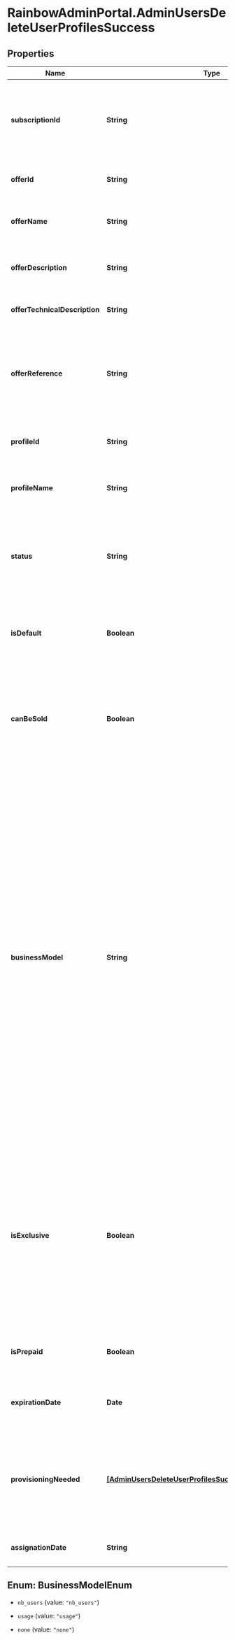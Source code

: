 # RainbowAdminPortal.AdminUsersDeleteUserProfilesSuccess

## Properties

Name | Type | Description | Notes
------------ | ------------- | ------------- | -------------
**subscriptionId** | **String** | Id of company subscription to which user profile is assigned (one of the subscriptions available to user&#39;s company) | 
**offerId** | **String** | Id of the offer to which company subscription is attached | 
**offerName** | **String** | Name of the offer to which company subscription is attached | 
**offerDescription** | **String** | Description of the offer to which company subscription is attached | 
**offerTechnicalDescription** | **String** | Technical description of the subscribed offer | 
**offerReference** | **String** | Key used for referencing the subscribed offer. Well know offer References are: RB-Essential, RB-Business, RB-Enterprise, RB-Conference. | 
**profileId** | **String** | Id of the profile to which company subscription is attached | 
**profileName** | **String** | Name of the profile to which company subscription is attached | 
**status** | **String** | Status of the company subscription to which user profile is assigned       Possible values: &#x60;active&#x60;, &#x60;alerting&#x60;, &#x60;hold&#x60;, &#x60;terminated&#x60; | 
**isDefault** | **Boolean** | Indicates if this profile is linked to user&#39;s company&#39;s subscription to default offer (i.e. Essential) | 
**canBeSold** | **Boolean** | Indicates if this profile is linked a subscription for a paid offer.    Some offers are not be sold (Essential, Beta, Demo, ...).    If canBeSold is true, the subscription is billed. | 
**businessModel** | **String** | Indicates the business model associated to the subscribed offer (number of users, usage, ...)   * &#x60;nb_users&#x60;: Licencing business model. Offers having this business model are billed according to the number of users bought for it. This should be the business model for Business and Enterprise offers. * &#x60;usage&#x60;: Offers having this business model are billed based on service consumption (whatever the number of users assigned to the subscription of this offer). This should be the business model for Conference offer. * &#x60;none&#x60;: no business model. Used for offers which are not sold (like Essential, Beta, ...).   | 
**isExclusive** | **Boolean** | Indicates if this profile is relative to a subscription for an exclusive offer (if the user has already an exclusive offer assigned, it won&#39;t be possible to assign a second exclusive offer).    Used on GUI side to know if the subscription to assign to a user profile has to be displayed as a radio button or as a check box. | 
**isPrepaid** | **Boolean** | Indicates if this profile is relative to a subscription for a prepaid offer | 
**expirationDate** | **Date** | Expiration date of the subscription to the prepaid offer (creationDate + prepaidDuration) | 
**provisioningNeeded** | [**[AdminUsersDeleteUserProfilesSuccessProvisioningNeeded]**](AdminUsersDeleteUserProfilesSuccessProvisioningNeeded.md) | Indicates if provisioning is needed on other component when assigning the user profile to this subscription (depends of thus subscribed offer) | 
**assignationDate** | **String** | Date when the subscription was attached to user profile | 



## Enum: BusinessModelEnum


* `nb_users` (value: `"nb_users"`)

* `usage` (value: `"usage"`)

* `none` (value: `"none"`)




